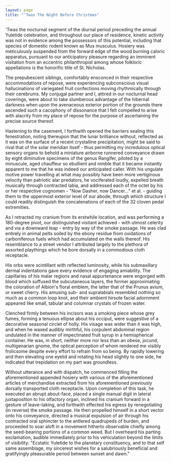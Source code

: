 ```yaml
---
layout: page
title: "'Twas The Night Before Christmas"
---
```



'Twas the nocturnal segment of the diurnal period preceding 
the annual Yuletide celebration, and throughout our place of residence, kinetic
activity was not in evidence among the possessors of this potential,
including that species of domestic rodent known as Mus musculus. Hosiery was
meticulously suspended from the forward edge of the wood burning caloric
apparatus, pursuant to our anticipatory pleasure regarding an imminent
visitation from an eccentric philanthropist among whose folkloric
appellations is the honorific title of St. Nicholas.

The prepubescent siblings, comfortably ensconced in their respective
accommodations of repose, were experiencing subconscious visual
hallucinations of variegated fruit confections moving rhythmically through
their cerebrums. My conjugal partner and I, attired in our nocturnal head
coverings, were about to take slumberous advantage of the hibernal darkness
when upon the avenaceous exterior portion of the grounds there ascended such
a cacophony of dissonance that I felt compelled to arise with alacrity from
my place of repose for the purpose of ascertaining the precise source thereof.

Hastening to the casement, I forthwith opened the barriers sealing this
fenestration, noting thereupon that the lunar brilliance without, reflected
as it was on the surface of a recent crystalline precipitation, might be
said to rival that of the solar meridian itself - thus permitting my
incredulous optical sensory organs to behold a miniature airborne runnered
conveyance drawn by eight diminutive specimens of the genus Rangifer,
piloted by a minuscule, aged chauffeur so ebullient and nimble that it
became instantly apparent to me that he was indeed our anticipated caller.
With his ungulate motive power travelling at what may possibly have been
more vertiginous velocity than patriotic alar predators, he vociferated
loudly, expelled breath musically through contracted labia, and addressed
each of the octet by his or her respective cognomen - "Now Dasher, now
Dancer..." et al. - guiding them to the uppermost exterior level of our
abode, through which structure I could readily distinguish the
concatenations of each of the 32 cloven pedal extremities.

As I retracted my cranium from its erstwhile location, and was performing a
180-degree pivot, our distinguished visitant achieved - with utmost celerity
and via a downward leap - entry by way of the smoke passage. He was clad
entirely in animal pelts soiled by the ebony residue from oxidations of
carboniferous fuels which had accumulated on the walls thereof. His
resemblance to a street vendor I attributed largely to the plethora of
assorted playthings which he bore dorsally in a commodious cloth receptacle.

His orbs were scintillant with reflected luminosity, while his submaxillary
dermal indentations gave every evidence of engaging amiability. The
capillaries of his malar regions and nasal appurtenance were engorged with
blood which suffused the subcutaneous layers, the former approximating the
coloration of Albion's floral emblem, the latter that of the Prunus avium,
or sweet cherry. His amusing sub- and supralabials resembled nothing so
much as a common loop knot, and their ambient hirsute facial adornment
appeared like small, tabular and columnar crystals of frozen water.

Clenched firmly between his incisors was a smoking piece whose grey fumes,
forming a tenuous ellipse about his occiput, were suggestive of a decorative
seasonal circlet of holly. His visage was wider than it was high, and when
he waxed audibly mirthful, his corpulent abdominal region undulated in the
manner of impectinated fruit syrup in a hemispherical container. He was, in
short, neither more nor less than an obese, jocund, multigenarian gnome, the
optical perception of whom rendered me visibly frolicsome despite every
effort to refrain from so being. By rapidly lowering and then elevating one
eyelid and rotating his head slightly to one side, he indicated that
trepidation on my part was groundless.

Without utterance and with dispatch, he commenced filling the aforementioned
appended hosiery with various of the aforementioned articles of merchandise
extracted from his aforementioned previously dorsally transported cloth
receptacle. Upon completion of this task, he executed an abrupt about-face,
placed a single manual digit in lateral juxtaposition to his olfactory
organ, inclined his cranium forward in a gesture of leave-taking, and
forthwith effected his egress by renegotiating (in reverse) the smoke
passage. He then propelled himself in a short vector onto his conveyance,
directed a musical expulsion of air through his contracted oral sphincter to
the antlered quadrupeds of burden, and proceeded to soar aloft in a movement
hitherto observable chiefly among the seed-bearing portions of a common
weed. But I overheard his parting exclamation, audible immediately prior to
his vehiculation beyond the limits of visibility: "Ecstatic Yuletide to the
planetary constituency, and to that self same assemblage, my sincerest
wishes for a salubriously beneficial and gratifyingly pleasurable period
between sunset and dawn."</p>
